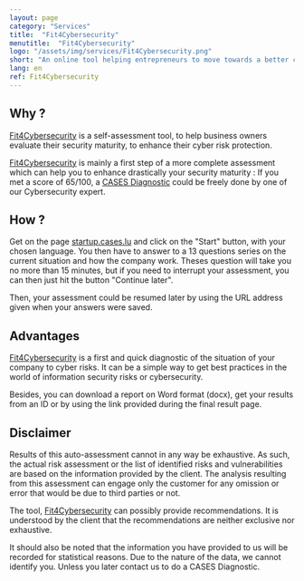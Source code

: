 ```yaml
---
layout: page
category: "Services"
title:  "Fit4Cybersecurity"
menutitle:  "Fit4Cybersecurity"
logo: "/assets/img/services/Fit4Cybersecurity.png"
short: "An online tool helping entrepreneurs to move towards a better cybersecurity strategy."
lang: en
ref: Fit4Cybersecurity
---
```


## Why ?

[Fit4Cybersecurity](http://startup.cases.lu) is a self-assessment tool, to help business owners evaluate their security maturity, to enhance their cyber risk protection.

[Fit4Cybersecurity](http://startup.cases.lu) is mainly a first step of a more complete assessment which can help you to enhance drastically your security maturity : If you met a score of 65/100, a [CASES Diagnostic](https://www.cases.lu/services/diagnostic.html) could be freely done by one of our Cybersecurity expert.

## How ?

Get on the page [startup.cases.lu](https://startup.cases.lu) and click on the "Start" button, with your chosen language. You then have to answer to a 13 questions series on the current situation and how the company work. Theses question will take you no more than 15 minutes, but if you need to interrupt your assessment, you can then just hit the button "Continue later".

Then, your assessment could be resumed later by using the URL address given when your answers were saved.

## Advantages

[Fit4Cybersecurity](http://startup.cases.lu) is a first and quick diagnostic of the situation of your company to cyber risks. It can be a simple way to get best practices in the world of information security risks or cybersecurity.

Besides, you can download a report on Word format (docx), get your results from an ID or by using the link provided during the final result page.

## Disclaimer

Results of this auto-assessment cannot in any way be exhaustive. As such, the actual risk assessment or the list of identified risks and vulnerabilities are based on the information provided by the client. The analysis resulting from this assessment can engage only the customer for any omission or error that would be due to third parties or not.

The tool, [Fit4Cybersecurity](http://startup.cases.lu) can possibly provide recommendations. It is understood by the client that the recommendations are neither exclusive nor exhaustive.

It should also be noted that the information you have provided to us will be recorded for statistical reasons. Due to the nature of the data, we cannot identify you. Unless you later contact us to do a CASES Diagnostic.

